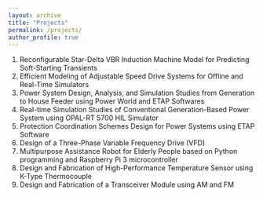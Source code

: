 ```yaml
---
layout: archive
title: "Projects"
permalink: /projects/
author_profile: true
---
```


1. Reconfigurable Star-Delta VBR Induction Machine Model for Predicting Soft-Starting Transients
2. Efficient Modeling of Adjustable Speed Drive Systems for Offline and Real-Time Simulators
3. Power System Design, Analysis, and Simulation Studies from Generation to House Feeder using Power World and ETAP Softwares
4. Real-time Simulation Studies of Conventional Generation-Based Power System using OPAL-RT 5700 HIL Simulator
5. Protection Coordination Schemes Design for Power Systems using ETAP Software
6. Design of a Three-Phase Variable Frequency Drive (VFD)
7. Multipurpose Assistance Robot for Elderly People based on Python programming and Raspberry Pi 3 microcontroller
8. Design and Fabrication of High-Performance Temperature Sensor using K-Type Thermocouple
9. Design and Fabrication of a Transceiver Module using AM and FM

